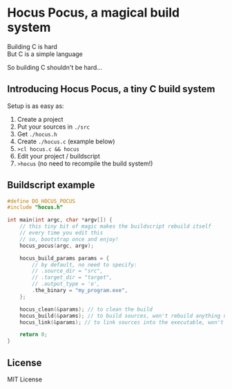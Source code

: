 # Hocus Pocus, a magical build system
Building C is hard  
But C is a simple language  
  
So building C shouldn't be hard...  

## Introducing Hocus Pocus, a tiny C build system
Setup is as easy as:
1. Create a project
2. Put your sources in `./src`
3. Get `./hocus.h`
4. Create `./hocus.c` (example below)
5. `>cl hocus.c && hocus`
6. Edit your project / buildscript
7. `>hocus` (no need to recompile the build system!)

## Buildscript example
```c
#define DO_HOCUS_POCUS
#include "hocus.h"

int main(int argc, char *argv[]) {
    // this tiny bit of magic makes the buildscript rebuild itself
    // every time you edit this
    // so, bootstrap once and enjoy!
    hocus_pocus(argc, argv);

    hocus_build_params params = {
        // by default, no need to specify:
        // .source_dir = "src",
        // .target_dir = "target",
        // .output_type = 'o',
        .the_binary = "my_program.exe",
    };

    hocus_clean(&params); // to clean the build
    hocus_build(&params); // to build sources, won't rebuild anything unless sources were actually modified!
    hocus_link(&params); // to link sources into the executable, won't link anything unless any sources were recompiled!

    return 0;
}

```

## License
MIT License
